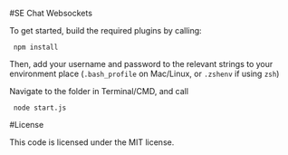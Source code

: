#SE Chat Websockets

To get started, build the required plugins by calling:

     npm install

Then, add your username and password to the relevant strings to your environment place (`.bash_profile` on Mac/Linux, or `.zshenv` if using `zsh`)

Navigate to the folder in Terminal/CMD, and call

     node start.js

#License

This code is licensed under the MIT license.
